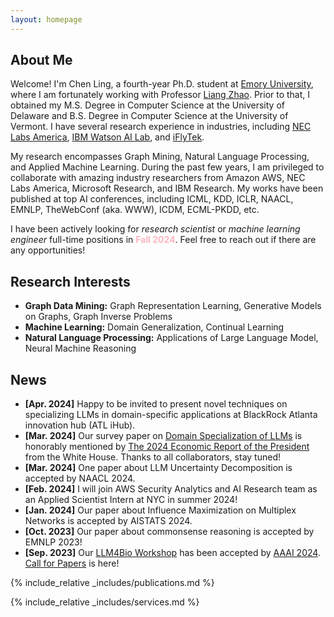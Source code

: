 ```yaml
---
layout: homepage
---
```


## About Me

Welcome! I'm Chen Ling, a fourth-year Ph.D. student at [Emory University](https://www.cs.emory.edu/home/), where I am fortunately working with Professor [Liang Zhao](http://cs.emory.edu/~lzhao41/index.htm). Prior to that, I obtained my M.S. Degree in Computer Science at the University of Delaware and B.S. Degree in Computer Science at the University of Vermont. I have several research experience in industries, including [NEC Labs America](https://www.nec-labs.com/research/data-science-system-security/), [IBM Watson AI Lab](https://mitibmwatsonailab.mit.edu/), and [iFlyTek](https://global.iflytek.com/).

My research encompasses Graph Mining, Natural Language Processing, and Applied Machine Learning. During the past few years, I am privileged to collaborate with amazing industry researchers from Amazon AWS, NEC Labs America, Microsoft Research, and IBM Research. My works have been published at top AI conferences, including ICML, KDD, ICLR, NAACL, EMNLP, TheWebConf (aka. WWW), ICDM, ECML-PKDD, etc.

I have been actively looking for *research scientist* or *machine learning engineer* full-time positions in <span style="color:lightpink;font-weight:bold">Fall 2024</span>. Feel free to reach out if there are any opportunities!

## Research Interests

- **Graph Data Mining:** Graph Representation Learning, Generative Models on Graphs, Graph Inverse Problems
- **Machine Learning:** Domain Generalization, Continual Learning
- **Natural Language Processing:** Applications of Large Language Model, Neural Machine Reasoning

## News
- **[Apr. 2024]** Happy to be invited to present novel techniques on specializing LLMs in domain-specific applications at BlackRock Atlanta innovation hub (ATL iHub).
- **[Mar. 2024]** Our survey paper on [Domain Specialization of LLMs](https://arxiv.org/abs/2305.18703) is honorably mentioned by [The 2024 Economic Report of the President](https://www.whitehouse.gov/cea/written-materials/2024/03/21/the-2024-economic-report-of-the-president/) from the White House. Thanks to all collaborators, stay tuned!
- **[Mar. 2024]** One paper about LLM Uncertainty Decomposition is accepted by NAACL 2024.
- **[Feb. 2024]** I will join AWS Security Analytics and AI Research team as an Applied Scientist Intern at NYC in summer 2024!
- **[Jan. 2024]** Our paper about Influence Maximization on Multiplex Networks is accepted by AISTATS 2024.
- **[Oct. 2023]** Our paper about commonsense reasoning is accepted by EMNLP 2023!
- **[Sep. 2023]** Our [LLM4Bio Workshop](https://llms4science-community.github.io/aaai2024.html) has been accepted by [AAAI 2024](https://aaai.org/aaai-conference/). [Call for Papers](https://llms4science-community.github.io/aaai2024.html#call4paper) is here!

{% include_relative _includes/publications.md %}

{% include_relative _includes/services.md %}
